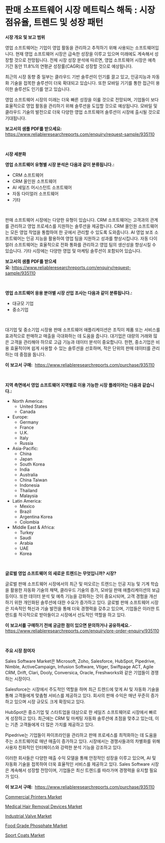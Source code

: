 <p><h1>판매 소프트웨어 시장 메트릭스 해독 : 시장 점유율, 트렌드 및 성장 패턴</h1></p><p><strong>시장 개요 및 보고 범위</strong></p>
<p><p>영업 소프트웨어는 기업이 영업 활동을 관리하고 추적하기 위해 사용되는 소프트웨어입니다. 현재 영업 소프트웨어 시장은 급속한 성장을 이루고 있으며 미래에도 계속해서 성장할 것으로 전망됩니다. 전체 시장 성장 분석에 따르면, 영업 소프트웨어 시장은 예측 기간 동안 11.8%의 연평균 성장률(CAGR)로 성장할 것으로 예상됩니다. </p><p>최근의 시장 동향 중 일부는 클라우드 기반 솔루션이 인기를 끌고 있고, 인공지능과 자동화 기술을 접목한 솔루션이 더욱 확대되고 있습니다. 또한 모바일 기기를 통한 접근이 용이한 솔루션도 인기를 얻고 있습니다. </p><p>영업 소프트웨어 시장의 미래는 더욱 빠른 성장을 이룰 것으로 전망되며, 기업들이 보다 효율적으로 영업 활동을 관리하기 위해 솔루션을 도입할 것으로 예상됩니다. 모바일 및 클라우드 기술의 발전으로 더욱 다양한 영업 소프트웨어 솔루션이 시장에 출시될 것으로 기대됩니다.</p></p>
<p><strong>보고서의 샘플 PDF를 받으세요:</strong> <a href="https://www.reliableresearchreports.com/enquiry/request-sample/935110">https://www.reliableresearchreports.com/enquiry/request-sample/935110</a></p>
<p>&nbsp;</p>
<p><strong>시장 세분화</strong></p>
<p><strong>영업 소프트웨어 유형별 시장 분석은 다음과 같이 분류됩니다.:</strong></p>
<p><ul><li>CRM 소프트웨어</li><li>CRM 올인원 소프트웨어</li><li>AI 세일즈 어시스턴트 소프트웨어</li><li>자동 다이얼러 소프트웨어</li><li>기타</li></ul></p>
<p>&nbsp;</p>
<p><p>판매 소프트웨어 시장에는 다양한 유형이 있습니다. CRM 소프트웨어는 고객과의 관계를 관리하고 영업 프로세스를 지원하는 솔루션을 제공합니다. CRM 올인원 소프트웨어는 모든 영업 작업을 통합하여 한 곳에서 관리할 수 있도록 도와줍니다. AI 영업 보조 소프트웨어는 인공 지능을 활용하여 영업 팀을 지원하고 성과를 향상시킵니다. 자동 다이얼러 소프트웨어는 효율적으로 전화 통화를 관리하고 영업 팀의 생산성을 향상시킬 수 있습니다. 기타 시장에는 다양한 영업 및 마케팅 솔루션이 포함되어 있습니다.</p></p>
<p><strong>보고서의 샘플 PDF를 받으세요:</strong>&nbsp;<a href="https://www.reliableresearchreports.com/enquiry/request-sample/935110">https://www.reliableresearchreports.com/enquiry/request-sample/935110</a></p>
<p>&nbsp;</p>
<p><strong> 영업 소프트웨어 응용 분야별 시장 산업 조사는 다음과 같이 분류됩니다.:</strong></p>
<p><ul><li>대규모 기업</li><li>중소기업</li></ul></p>
<p>&nbsp;</p>
<p><p>대기업 및 중소기업 시장용 판매 소프트웨어 애플리케이션은 조직이 제품 또는 서비스를 효과적으로 판매하고 매출을 극대화하는 데 도움을 줍니다. 대기업은 대량의 거래와 많은 고객을 관리해야 하므로 고급 기능과 데이터 분석이 중요합니다. 한편, 중소기업은 비용 효율적이며 쉽게 사용할 수 있는 솔루션을 선호하며, 작은 단위의 판매 데이터를 관리하는 데 중점을 둡니다.</p></p>
<p><strong>이 보고서 구매:</strong>&nbsp; <a href="https://www.reliableresearchreports.com/purchase/935110">https://www.reliableresearchreports.com/purchase/935110</a></p>
<p>&nbsp;</p>
<p><strong>지역 측면에서 영업 소프트웨어 지역별로 이용 가능한 시장 플레이어는 다음과 같습니다.:</strong></p>
<p><ul>
    <li>
        North America:
        <ul>
            <li>United States</li>
            <li>Canada</li>
        </ul>
    </li>
    <li>
        Europe:
        <ul>
            <li>Germany</li>
            <li>France</li>
            <li>U.K.</li>
            <li>Italy</li>
            <li>Russia</li>
        </ul>
    </li>
    <li>
        Asia-Pacific:
        <ul>
            <li>China</li>
            <li>Japan</li>
            <li>South Korea</li>
            <li>India</li>
            <li>Australia</li>
            <li>China Taiwan</li>
            <li>Indonesia</li>
            <li>Thailand</li>
            <li>Malaysia</li>
        </ul>
    </li>
    <li>
        Latin America:
        <ul>
            <li>Mexico</li>
            <li>Brazil</li>
            <li>Argentina Korea</li>
            <li>Colombia</li>
        </ul>
    </li>
    <li>
        Middle East & Africa:
        <ul>
            <li>Turkey</li>
            <li>Saudi</li>
            <li>Arabia</li>
            <li>UAE</li>
            <li>Korea</li>
        </ul>
    </li>
    </ul></p>
<p>&nbsp;</p>
<p><strong>글로벌 영업 소프트웨어 의 새로운 트렌드는 무엇입니까? 시장?</strong></p>
<p><p>글로벌 판매 소프트웨어 시장에서의 최근 및 떠오르는 트렌드는 인공 지능 및 기계 학습을 활용한 자동화 기술의 채택, 클라우드 기술의 증가, 모바일 판매 애플리케이션의 보급 등이다. 또한 데이터 분석 및 예측 기능을 강화하는 것이 중요시되며, 고객 경험을 개선하기 위한 개인화된 솔루션에 대한 수요가 증가하고 있다. 글로벌 판매 소프트웨어 시장은 지속적인 혁신과 기술 발전을 통해 더욱 경쟁력을 갖추고 있으며, 기업들은 이러한 트렌드를 적극적으로 받아들이고 시장에서 선도적인 역할을 하고 있다.</p></p>
<p><strong>이 보고서를 구매하기 전에 궁금한 점이 있으면 문의하거나 공유하세요.</strong>- <a href="https://www.reliableresearchreports.com/enquiry/pre-order-enquiry/935110">https://www.reliableresearchreports.com/enquiry/pre-order-enquiry/935110</a></p>
<p>&nbsp;</p>
<p><strong>주요 시장 참여자</strong></p>
<p><p>Sales Software Market은 Microsoft, Zoho, Salesforce, HubSpot, Pipedrive, Nimble, ActiveCampaign, Infusion Software, Vtiger, Swiftpage ACT, Agile CRM, Drift, Clari, Dooly, Conversica, Oracle, Freshworks와 같은 기업들이 경쟁하는 시장이다.</p><p>Salesforce는 시장에서 주도적인 역할을 하며 최근 트렌드에 맞게 AI 및 자동화 기술을 통해 고객들에게 맞춤형 서비스를 제공하고 있다. 회사의 판매 수익은 매년 꾸준히 증가하고 있으며 시장 규모도 크게 확장되고 있다.</p><p>HubSpot은 중소기업 및 스타트업을 대상으로 한 세일즈 소프트웨어로 시장에서 빠르게 성장하고 있다. 최근에는 CRM 및 마케팅 자동화 솔루션에 초점을 맞추고 있는데, 이는 기존 고객들에게 더 많은 가치를 제공하고 있다.</p><p>Pipedrive는 기업들이 파이프라인을 관리하고 판매 프로세스를 최적화하는 데 도움을 주는 소프트웨어로 매년 매출이 증가하고 있다. 시장에서는 경쟁사들과의 차별화를 위해 사용자 친화적인 인터페이스와 강력한 분석 기능을 강조하고 있다.</p><p>이러한 회사들은 다양한 매출 수익 모델을 통해 안정적인 성장을 이루고 있으며, AI 및 자동화 기술을 접목하여 더욱 효율적인 서비스를 제공하고 있다. Sales Software 시장은 계속해서 성장할 전망이며, 기업들은 최신 트렌드를 따라가며 경쟁력을 유지할 필요가 있다.</p></p>
<p><strong>이 보고서 구매:</strong>&nbsp;&nbsp;<a href="https://www.reliableresearchreports.com/purchase/935110">https://www.reliableresearchreports.com/purchase/935110</a></p>
<p><p><a href="https://view.publitas.com/reportprime-1/commercial-printers-market-size-global-industry-overview-market-segmentation-and-forecast-2024-to-2031/">Commercial Printers Market</a></p><p><a href="https://fuschia-pecorino-a6d.notion.site/Medical-Hair-Removal-Devices-Market-Size-and-Examines-its-Market-Scope-with-a-Primary-Focus-on-Gro-bfbaca8d26624121a4e55541a58cff3a">Medical Hair Removal Devices Market</a></p><p><a href="https://github.com/juancolorado15/Market-Research-Report-List-1/blob/main/industrial-valve-market.md">Industrial Valve Market</a></p><p><a href="https://github.com/mahnoor2003/Market-Research-Report-List-3/blob/main/food-grade-phosphate-market.md">Food Grade Phosphate Market</a></p><p><a href="https://view.publitas.com/reportprime-1/sport-coats-market-centers-on-aspects-such-as-market-growth-market-share-market-opportunity-and-projected-forecasts-spanning-from-2024-to-2031/">Sport Coats Market</a></p></p>
